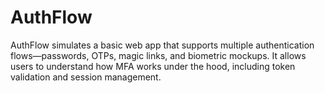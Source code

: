# AuthFlow
AuthFlow simulates a basic web app that supports multiple authentication flows—passwords, OTPs, magic links, and biometric mockups. It allows users to understand how MFA works under the hood, including token validation and session management.
